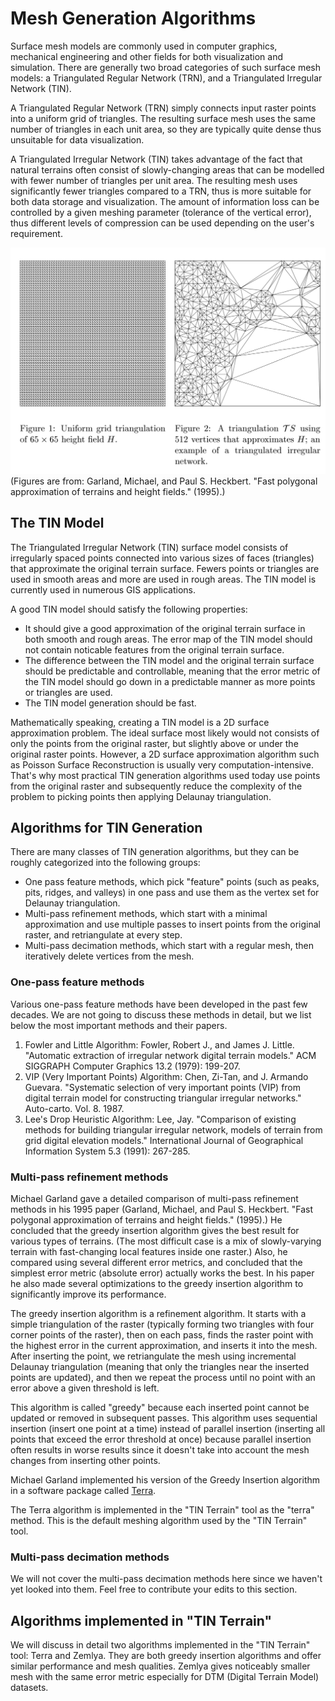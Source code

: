 # Mesh Generation Algorithms

Surface mesh models are commonly used in computer graphics, mechanical engineering and other fields for both visualization and simulation. There are generally two broad categories of such surface mesh models: a Triangulated Regular Network (TRN), and a Triangulated Irregular Network (TIN).

A Triangulated Regular Network (TRN) simply connects input raster points into a uniform grid of triangles. The resulting surface mesh uses the same number of triangles in each unit area, so they are typically quite dense thus unsuitable for data visualization.

A Triangulated Irregular Network (TIN) takes advantage of the fact that natural terrains often consist of slowly-changing areas that can be modelled with fewer number of triangles per unit area. The resulting mesh uses significantly fewer triangles compared to a TRN, thus is more suitable for both data storage and visualization. The amount of information loss can be controlled by a given meshing parameter (tolerance of the vertical error), thus different levels of compression can be used depending on the user's requirement.

![BCF6BEB84B3CEAA40839170C4E5ACF22.jpg](https://raw.githubusercontent.com/heremaps/tin-terrain/algorithm-docs.ylian/docs/resources/BCF6BEB84B3CEAA40839170C4E5ACF22.jpg) (Figures are from: Garland, Michael, and Paul S. Heckbert. "Fast polygonal approximation of terrains and height fields." (1995).)

## The TIN Model

The Triangulated Irregular Network (TIN) surface model consists of irregularly spaced points connected into various sizes of faces (triangles) that approximate the original terrain surface. Fewers points or triangles are used in smooth areas and more are used in rough areas. The TIN model is currently used in numerous GIS applications.

A good TIN model should satisfy the following properties:
* It should give a good approximation of the original terrain surface in both smooth and rough areas. The error map of the TIN model should not contain noticable features from the original terrain surface.
* The difference between the TIN model and the original terrain surface should be predictable and controllable, meaning that the error metric of the TIN model should go down in a predictable manner as more points or triangles are used.
* The TIN model generation should be fast.

Mathematically speaking, creating a TIN model is a 2D surface approximation problem. The ideal surface most likely would not consists of only the points from the original raster, but slightly above or under the original raster points. However, a 2D surface approximation algorithm such as Poisson Surface Reconstruction is usually very computation-intensive. That's why most practical TIN generation algorithms used today use points from the original raster and subsequently reduce the complexity of the problem to picking points then applying Delaunay triangulation.

## Algorithms for TIN Generation

There are many classes of TIN generation algorithms, but they can be roughly categorized into the following groups:
* One pass feature methods, which pick "feature" points (such as peaks, pits, ridges, and valleys) in one pass and use them as the vertex set for Delaunay triangulation.
* Multi-pass refinement methods, which start with a minimal approximation and use multiple passes to insert points from the original raster, and retriangulate at every step.
* Multi-pass decimation methods, which start with a regular mesh, then iteratively delete vertices from the mesh.

### One-pass feature methods

Various one-pass feature methods have been developed in the past few decades. We are not going to discuss these methods in detail, but we list below the most important methods and their papers.

1. Fowler and Little Algorithm:
    Fowler, Robert J., and James J. Little. "Automatic extraction of irregular network digital terrain models." ACM SIGGRAPH Computer Graphics 13.2 (1979): 199-207.
2. VIP (Very Important Points) Algorithm:
    Chen, Zi-Tan, and J. Armando Guevara. "Systematic selection of very important points (VIP) from digital terrain model for constructing triangular irregular networks." Auto-carto. Vol. 8. 1987.
3. Lee's Drop Heuristic Algorithm:
    Lee, Jay. "Comparison of existing methods for building triangular irregular network, models of terrain from grid digital elevation models." International Journal of Geographical Information System 5.3 (1991): 267-285.

### Multi-pass refinement methods

Michael Garland gave a detailed comparison of multi-pass refinement methods in his 1995 paper (Garland, Michael, and Paul S. Heckbert. "Fast polygonal approximation of terrains and height fields." (1995).) He concluded that the greedy insertion algorithm gives the best result for various types of terrains. (The most difficult case is a mix of slowly-varying terrain with fast-changing local features inside one raster.) Also, he compared using several different error metrics, and concluded that the simplest error metric (absolute error) actually works the best. In his paper he also made several optimizations to the greedy insertion algorithm to significantly improve its performance.

The greedy insertion algorithm is a refinement algorithm. It starts with a simple triangulation of the raster (typically forming two triangles with four corner points of the raster), then on each pass, finds the raster point with the highest error in the current approximation, and inserts it into the mesh. After inserting the point, we retriangulate the mesh using incremental Delaunay triangulation (meaning that only the triangles near the inserted points are updated), and then we repeat the process until no point with an error above a given threshold is left.

This algorithm is called "greedy" because each inserted point cannot be updated or removed in subsequent passes. This algorithm uses sequential insertion (insert one point at a time) instead of parallel insertion (inserting all points that exceed the error threshold at once) because parallel insertion often results in worse results since it doesn't take into account the mesh changes from inserting other points.

Michael Garland implemented his version of the Greedy Insertion algorithm in a software package called [Terra](https://mgarland.org/software/terra.html).

The Terra algorithm is implemented in the "TIN Terrain" tool as the "terra" method. This is the default meshing algorithm used by the "TIN Terrain" tool.

### Multi-pass decimation methods

We will not cover the multi-pass decimation methods here since we haven't yet looked into them. Feel free to contribute your edits to this section.

## Algorithms implemented in "TIN Terrain"

We will discuss in detail two algorithms implemented in the "TIN Terrain" tool: Terra and Zemlya. They are both greedy insertion algorithms and offer similar performance and mesh qualities. Zemlya gives noticeably smaller mesh with the same error metric especially for DTM (Digital Terrain Model) datasets.

